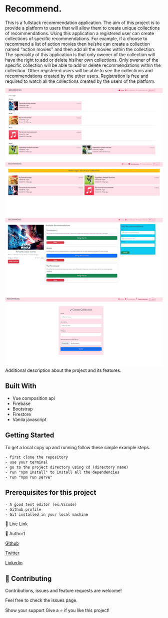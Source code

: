 <h1>Recommend.</h1>

This is a fullstack recommendation application. The aim of this project is to provide a platform to users that will allow them to create unique collections of recommendations. Using this application a registered user can create collections of specific recommendations. For example, if a choose to recommend a list of action movies then he/she can create a collection named "action movies" and then add all the movies within the collection. The speciality of this application is that only owener of the collection will have the right to add or delete his/her own collections. Only owener of the specific collection will be able to add or delete recommendations within the collection. Other registered users will be able to see the collections and recommendations created by the other users. Registration is free and required to watch all the collections created by the users of the platform.

<img src="./src/assets/img/ReadME1.jpg" alt="projectimg">
<img src="./src/assets/img/ReadME2.jpg" alt="projectimg">
<img src="./src/assets/img/ReadME3.jpg" alt="projectimg">
<img src="./src/assets/img/ReadME4.jpg" alt="projectimg">

</h1>Additional description about the project and its features.</h1>

<h2>Built With</h2>

- Vue composition api
- Firebase
- Bootstrap
- Firestore
- Vanila javascript

<h2>Getting Started</h2>
To get a local copy up and running follow these simple example steps.

```
- first clone the repository
- use your terminal
- go to the project directory using cd (directory name)
- run "npm install" to install all the dependencies
- run "npm run serve"

```

<h2>Prerequisites for this project</h2>

```
- A good text editor (ex.Vscode)
- Github profile
- Git installed in your local machine
```

👤 Live Link

👤 Author1

[Github](https://github.com/ajkacca457)

[Twitter](https://twitter.com/ajkacca)

[Linkedin](https://www.linkedin.com/in/avijit-karmaker-8738a54a/)

<h2> 🤝 Contributing</h2>

Contributions, issues and feature requests are welcome!

Feel free to check the issues page.

Show your support
Give a ⭐️ if you like this project!
